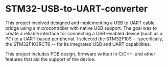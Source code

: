 # STM32-USB-to-UART-converter
This project involved designed and implementing a USB to UART cable bridge using a microcontroller with native USB support. The goal was to create a reliable interface for connecting a USB-enabled device (such as a PC) to a UART-based peripherial. I selected the STM32F103 -- specifically, the STM32F103RCT6 -- for its integrated USB and UART capabilities. 

This project includes PCB design, firmware written in C/C++, and other features that aid the support of the device. 